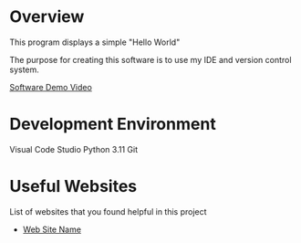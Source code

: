 # Overview

This program displays a simple "Hello World" 

The purpose for creating this software is to use my IDE and version control system.


[Software Demo Video](http://youtube.link.goes.here)

# Development Environment

Visual Code Studio 
Python 3.11
Git

# Useful Websites

List of websites that you found helpful in this project
* [Web Site Name](https://www.youtube.com/watch?v=hp4pYFASTrc)
